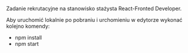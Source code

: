 Zadanie rekrutacyjne na stanowisko stażysta React-Fronted Developer.

Aby uruchomić lokalnie po pobraniu i urchomieniu w edytorze wykonać kolejno komendy:

- npm install
- npm start
